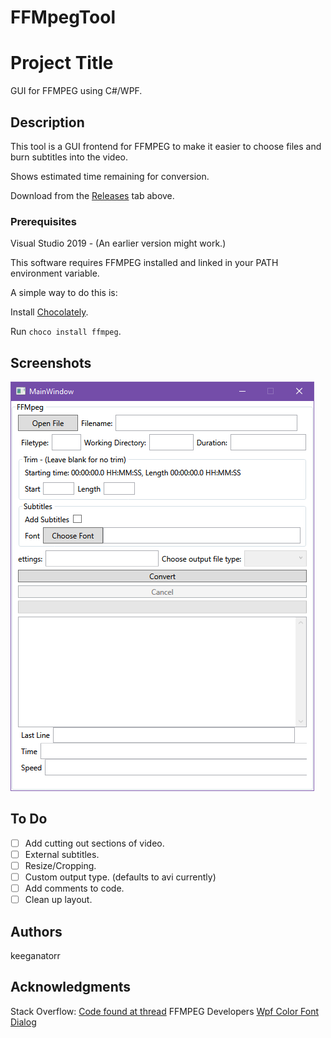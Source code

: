 # FFMpegTool

# Project Title

GUI for FFMPEG using C#/WPF.

## Description

This tool is a GUI frontend for FFMPEG to make it easier to choose files and burn subtitles into the video.

Shows estimated time remaining for conversion.

Download from the [Releases](https://github.com/keeganatorr/FFMpegTool/releases) tab above.

### Prerequisites

Visual Studio 2019 - (An earlier version might work.)

This software requires FFMPEG installed and linked in your PATH environment variable.

A simple way to do this is:

Install [Chocolately](https://chocolatey.org/).

Run `choco install ffmpeg`.

## Screenshots

![](MainWindow.png)

## To Do

- [ ] Add cutting out sections of video.
- [ ] External subtitles.
- [ ] Resize/Cropping.
- [ ] Custom output type. (defaults to avi currently)
- [ ] Add comments to code.
- [ ] Clean up layout.

## Authors

keeganatorr

## Acknowledgments

Stack Overflow: [Code found at thread](https://stackoverflow.com/questions/283128/how-do-i-send-ctrlc-to-a-process-in-c)
FFMPEG Developers
[Wpf Color Font Dialog](https://github.com/sskodje/WpfColorFont)